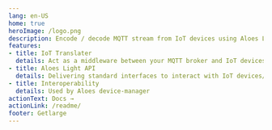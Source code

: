 ```yaml
---
lang: en-US
home: true
heroImage: /logo.png
description: Encode / decode MQTT stream from IoT devices using Aloes Light protocol. 
features:
- title: IoT Translater
  details: Act as a middleware between your MQTT broker and IoT devices, and generate sensor instances from Open Mobile Alliance schemas.
- title: Aloes Light API
  details: Delivering standard interfaces to interact with IoT devices/sensors from any webservices.
- title: Interoperability
  details: Used by Aloes device-manager
actionText: Docs →
actionLink: /readme/
footer: Getlarge
---
```

